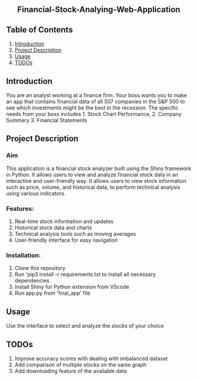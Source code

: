 <center><h2>Financial-Stock-Analying-Web-Application</h2></center>

<h2>Table of Contents </h2>

1. <a href="#introduction">Introduction</a> 
2. <a href="#project">Project Description</a> 
3. <a href="#Usage">Usage</a> 
4. <a href="#todo">TODOs</a> 
  
<h2 id="introduction">Introduction </h2>
<p>You are an analyst working at a finance firm. Your boss wants you to make an app that contains financial data of all 507 companies in the S&P 500 to see which investments might be the best in the recession. The specific needs from your boss includes 1. Stock Chart Performance, 2. Company Summary 3. Financial Statements<p>

<h2 id="project">Project Description </h2>

### Aim
This application is a financial stock analyzer built using the Shiny framework in Python. It allows users to view and analyze financial stock data in an interactive and user-friendly way. It allows users to view stock information such as price, volume, and historical data, to perform technical analysis using various indicators.

### Features:
1. Real-time stock information and updates
2. Historical stock data and charts
3. Technical analysis tools such as moving averages 
4. User-friendly interface for easy navigation

### Installation:
1. Clone this repository 
2. Run 'pip3 install -r requirements.txt to install all necessary dependencies
3. Install Shiny for Python extension from VScode
4. Run app.py from 'final_app' file

<h2 id="Usage">Usage </h2>

Use the interface to select and analyze the stocks of your choice

<h2 id="todo">TODOs </h2>

1. Improve accuracy scores with dealing with imbalanced dataset
2. Add comparison of multiple stocks on the same graph
3. Add downloading feature of the available data






